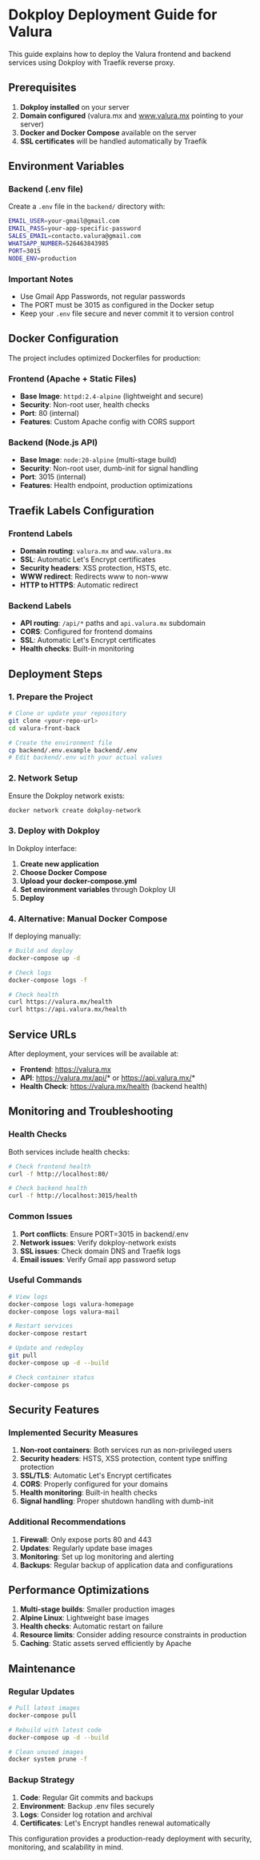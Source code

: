 # Dokploy Deployment Guide for Valura

This guide explains how to deploy the Valura frontend and backend services using Dokploy with Traefik reverse proxy.

## Prerequisites

1. **Dokploy installed** on your server
2. **Domain configured** (valura.mx and www.valura.mx pointing to your server)
3. **Docker and Docker Compose** available on the server
4. **SSL certificates** will be handled automatically by Traefik

## Environment Variables

### Backend (.env file)
Create a `.env` file in the `backend/` directory with:

```bash
EMAIL_USER=your-gmail@gmail.com
EMAIL_PASS=your-app-specific-password
SALES_EMAIL=contacto.valura@gmail.com
WHATSAPP_NUMBER=526463843985
PORT=3015
NODE_ENV=production
```

### Important Notes

- Use Gmail App Passwords, not regular passwords
- The PORT must be 3015 as configured in the Docker setup
- Keep your `.env` file secure and never commit it to version control

## Docker Configuration

The project includes optimized Dockerfiles for production:

### Frontend (Apache + Static Files)
- **Base Image**: `httpd:2.4-alpine` (lightweight and secure)
- **Security**: Non-root user, health checks
- **Port**: 80 (internal)
- **Features**: Custom Apache config with CORS support

### Backend (Node.js API)
- **Base Image**: `node:20-alpine` (multi-stage build)
- **Security**: Non-root user, dumb-init for signal handling
- **Port**: 3015 (internal)
- **Features**: Health endpoint, production optimizations

## Traefik Labels Configuration

### Frontend Labels
- **Domain routing**: `valura.mx` and `www.valura.mx`
- **SSL**: Automatic Let's Encrypt certificates
- **Security headers**: XSS protection, HSTS, etc.
- **WWW redirect**: Redirects www to non-www
- **HTTP to HTTPS**: Automatic redirect

### Backend Labels
- **API routing**: `/api/*` paths and `api.valura.mx` subdomain
- **CORS**: Configured for frontend domains
- **SSL**: Automatic Let's Encrypt certificates
- **Health checks**: Built-in monitoring

## Deployment Steps

### 1. Prepare the Project

```bash
# Clone or update your repository
git clone <your-repo-url>
cd valura-front-back

# Create the environment file
cp backend/.env.example backend/.env
# Edit backend/.env with your actual values
```

### 2. Network Setup

Ensure the Dokploy network exists:

```bash
docker network create dokploy-network
```

### 3. Deploy with Dokploy

In Dokploy interface:

1. **Create new application**
2. **Choose Docker Compose**
3. **Upload your docker-compose.yml**
4. **Set environment variables** through Dokploy UI
5. **Deploy**

### 4. Alternative: Manual Docker Compose

If deploying manually:

```bash
# Build and deploy
docker-compose up -d

# Check logs
docker-compose logs -f

# Check health
curl https://valura.mx/health
curl https://api.valura.mx/health
```

## Service URLs

After deployment, your services will be available at:

- **Frontend**: https://valura.mx
- **API**: https://valura.mx/api/* or https://api.valura.mx/*
- **Health Check**: https://valura.mx/health (backend health)

## Monitoring and Troubleshooting

### Health Checks

Both services include health checks:

```bash
# Check frontend health
curl -f http://localhost:80/

# Check backend health  
curl -f http://localhost:3015/health
```

### Common Issues

1. **Port conflicts**: Ensure PORT=3015 in backend/.env
2. **Network issues**: Verify dokploy-network exists
3. **SSL issues**: Check domain DNS and Traefik logs
4. **Email issues**: Verify Gmail app password setup

### Useful Commands

```bash
# View logs
docker-compose logs valura-homepage
docker-compose logs valura-mail

# Restart services
docker-compose restart

# Update and redeploy
git pull
docker-compose up -d --build

# Check container status
docker-compose ps
```

## Security Features

### Implemented Security Measures

1. **Non-root containers**: Both services run as non-privileged users
2. **Security headers**: HSTS, XSS protection, content type sniffing protection
3. **SSL/TLS**: Automatic Let's Encrypt certificates
4. **CORS**: Properly configured for your domains
5. **Health monitoring**: Built-in health checks
6. **Signal handling**: Proper shutdown handling with dumb-init

### Additional Recommendations

1. **Firewall**: Only expose ports 80 and 443
2. **Updates**: Regularly update base images
3. **Monitoring**: Set up log monitoring and alerting
4. **Backups**: Regular backup of application data and configurations

## Performance Optimizations

1. **Multi-stage builds**: Smaller production images
2. **Alpine Linux**: Lightweight base images  
3. **Health checks**: Automatic restart on failure
4. **Resource limits**: Consider adding resource constraints in production
5. **Caching**: Static assets served efficiently by Apache

## Maintenance

### Regular Updates

```bash
# Pull latest images
docker-compose pull

# Rebuild with latest code
docker-compose up -d --build

# Clean unused images
docker system prune -f
```

### Backup Strategy

1. **Code**: Regular Git commits and backups
2. **Environment**: Backup .env files securely
3. **Logs**: Consider log rotation and archival
4. **Certificates**: Let's Encrypt handles renewal automatically

This configuration provides a production-ready deployment with security, monitoring, and scalability in mind.